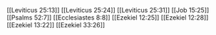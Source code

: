 [[Leviticus 25:13]]
[[Leviticus 25:24]]
[[Leviticus 25:31]]
[[Job 15:25]]
[[Psalms 52:7]]
[[Ecclesiastes 8:8]]
[[Ezekiel 12:25]]
[[Ezekiel 12:28]]
[[Ezekiel 13:22]]
[[Ezekiel 33:26]]
